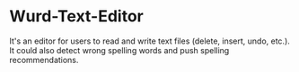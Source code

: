# Wurd-Text-Editor
It's an editor for users to read and write text files (delete, insert, undo, etc.). It could also detect wrong spelling words and push spelling recommendations.

